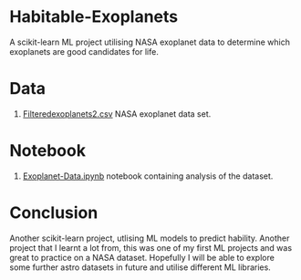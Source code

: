 # Habitable-Exoplanets
A scikit-learn ML project utilising NASA exoplanet data to determine which exoplanets are good candidates for life.

# Data

1. [Filteredexoplanets2.csv](Filteredexoplanets2.csv) NASA exoplanet data set.

# Notebook

1. [Exoplanet-Data.ipynb](Exoplanet-Data.ipynb) notebook containing analysis of the dataset.

# Conclusion

Another scikit-learn project, utlising ML models to predict hability. Another project that I learnt a lot from, this was one of my first ML projects and was great to practice on a NASA dataset. Hopefully I will be able to explore some further astro datasets in future and utilise different ML libraries.
